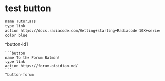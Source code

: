 # test button

```html
name Tutorials
type link
action https://docs.radiacode.com/Getting+starting+Radiacode-10X+series/Device+design
color blue
```

^button-id1

````
```button
name To the Forum Batman!
type link
action https://forum.obsidian.md/
```
^button-forum
````
